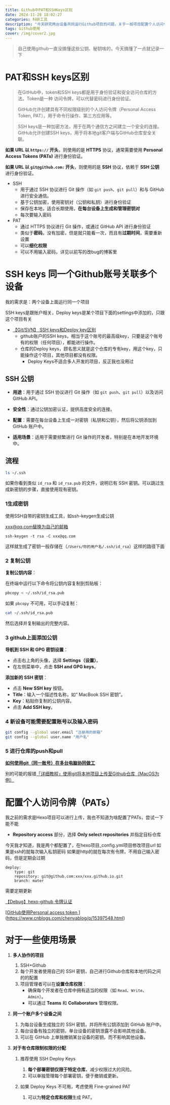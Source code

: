 ```yaml
---
title: Github中PAT和SSHKeys区别
date: 2024-11-28 18:02:27
categories: 科研工具
description: "今天研究两台设备共同运行Github项目的问题，关于一般项目配置个人访问令牌和SSHkeys的问题"
tags: Github使用
cover: /img/cover2.jpg
---
```



> 自己使用github一直没搞懂这些公钥、秘钥啥的，今天搞懂了一点就记录一下


#  PAT和SSH keys区别

> 在GitHub中，token和SSH keys都是用于身份验证和安全访问仓库的方法。Token是一种 访问令牌，可以代替密码进行身份验证。
>
> GitHub允许创建具有不同权限级别的个人访问令牌（Personal Access Token, PAT），用于命令行操作、第三方应用等。
>
> SSH keys是一种加密方法，用于在两个通信方之间建立一个安全的连接。GitHub允许创建SSH keys，用于将本地git客户端与GitHub仓库安全关联。



**如果 URL 以 `https://` 开头**，则使用的是 **HTTPS** 协议，通常需要使用 **Personal Access Tokens (PATs)** 进行身份验证。

**如果 URL 以 `git@github.com:` 开头**，则使用的是 **SSH** 协议，依赖于 **SSH 公钥** 进行身份验证。

- SSH
  - 用于通过 SSH 协议进行 Git 操作（如 `git push`、`git pull`）和与 GitHub 进行安全通信。
  - 基于公钥加密，使用密钥对（公钥和私钥）进行身份验证
  - 保存在本地，适合长期使用，**在每台设备上生成和管理密钥对**
  - 每次要输入密码
- PAT
  - 通过 HTTPS 协议进行 Git 操作，或通过 GitHub API 进行身份验证
  - 类似于**密码**，没有加密，但是就只能看一次，而且有**过期时间**，需要重新设置
  - 可以**细化权限**
  - 可以不用输入密码，详见以前写的改bug的博客里





#  SSH keys 同一个Github账号关联多个设备

我的需求是：两个设备上面运行同一个项目

SSH keys是跟账户相关，Deploy keys是某个项目下面的settings中添加的，只跟这个项目有关

- [【Git/SVN】 SSH keys和Deploy key区别](https://blog.csdn.net/Umbrella_Um/article/details/97324018)
  - github账户的SSH keys，相当于这个账号的最高级key，只要是这个账号有的权限（任何项目），都能进行操作。
  - 仓库的Deploy keys，顾名思义就是这个仓库的专有key，用这个key，只能操作这个项目，其他项目都没有权限。
    -  Deploy Keys不适合多人开发的项目，反正我也没用过

## SSH 公钥

- **用途**：用于通过 SSH 协议进行 Git 操作（如 `git push`、`git pull`）以及访问 GitHub API。

- **安全性**：通过公钥加密认证，提供高度安全的连接。

  

- **配置**：需要在每台设备上生成一对密钥（私钥和公钥），然后将公钥添加到 GitHub 账户中。

- **适用场景**：适用于需要频繁进行 Git 操作的开发者，特别是在本地开发环境中。

## 流程

```bash
ls ~/.ssh
```

如果你看到类似 `id_rsa` 和 `id_rsa.pub` 的文件，说明已有 SSH 密钥。可以跳过生成新密钥的步骤，直接使用现有密钥。

### 1生成密钥

使用SSH自带的密钥生成工具，如ssh-keygen生成公钥

xxx@qq.com替换为自己的邮箱

```
ssh-keygen -t rsa -C xxx@qq.com
```

这样就生成了密钥一般存储在（`/Users/你的用户名/.ssh/id_rsa`）这样的路径下面

### 2 复制公钥

**复制公钥内容**：

在终端中运行以下命令将公钥内容复制到剪贴板：

```bash
pbcopy < ~/.ssh/id_rsa.pub
```

如果 `pbcopy` 不可用，可以手动复制：

```bash
cat ~/.ssh/id_rsa.pub
```

然后选择并复制输出的完整内容。



### 3 github上面添加公钥

**导航到 SSH 和 GPG 密钥设置**：

- 点击右上角的头像，选择 **Settings（设置）**。
- 在左侧菜单中，点击 **SSH and GPG keys**。

**添加新的 SSH 密钥**：

- 点击 **New SSH key** 按钮。
- **Title**：输入一个描述性名称，如“ MacBook SSH 密钥”。
- **Key**：粘贴你复制的公钥内容。
- 点击 **Add SSH key**。



### 4 新设备可能需要配置账号以及输入密码

```bash
git config --global user.email "注册用的邮箱"
git config --global user.name "用户名"
```

### 5 进行仓库的push和pull

[**如何使用git（同一账号）在多台电脑协同做工**](https://www.cnblogs.com/Ye-zixiao/p/12233193.html)





别的可能的报错[「详细教程」使用git将本地项目上传至Github仓库（MacOS为例）](https://blog.csdn.net/qq_36332660/article/details/131024361)





# 配置个人访问令牌（PATs）

我之前的需求是Hexo项目可以进行上传，我也不知道为啥配置了PATs，尝试一下能不能

- **Repository access** 部分，选择 **Only select repositories** 并指定目标仓库

今天我才知道，我是两个都配置了，在hexo项目_config.yml项目修改项目url
如果是ssh的就每次输入私钥密码
如果是http的就在每次有令牌，不用自己输入密码，但是定期会过期
```
deploy:
    type: git
    repository: git@github.com:xxx/xxx.github.io.git
    branch: mater
```


需要定期更新

[【Debug】hexo-github 令牌认证](https://wanziw.club/2024/07/19/%5BDebug%5Dhexo-github%E4%BB%A4%E7%89%8C%E8%AE%A4%E8%AF%81/)

[[GitHub使用Personal access token ](https://www.cnblogs.com/chenyablog/p/15397548.html)](https://www.cnblogs.com/chenyablog/p/15397548.html)



# 对于一些使用场景

1. **多人协作的项目**

   1. SSH+Github
   2. 每个开发者使用自己的 SSH 密钥，自己进行Github仓库和本地代码之间的的配置
   3. 项目管理者可以在**设置仓库权限**：
      - 确保每个开发者在仓库中拥有适当的权限（如 `Read`、`Write`、`Admin`）。
      - 可以通过 **Teams** 和 **Collaborators** 管理权限。

2. **同一个账户多个设备之间**

   1. 为每台设备生成独立的 SSH 密钥，并将所有公钥添加到 GitHub 账户中。
   2. 每台设备有独立的密钥，单台设备的密钥泄露不会影响其他设备。
   3. 可以在 GitHub 上单独撤销某台设备的密钥，而不影响其他设备。

3. **对于有仓库限制权限的分配**

   1. 推荐使用 SSH Deploy Keys

      1. **每个部署密钥仅限于特定仓库**，减少权限过大的风险。
      2. 可以单独管理每个部署密钥，便于撤销或更新。

   2. 如果 Deploy Keys 不可用，考虑使用 Fine-grained PAT

      1. 可以为**特定仓库和权限**生成 PAT。

         





